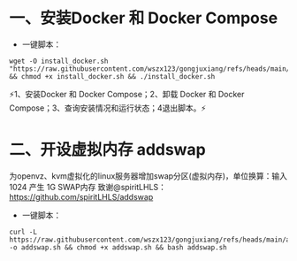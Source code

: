 # 一、安装Docker 和 Docker Compose
- 一键脚本：
```
wget -O install_docker.sh "https://raw.githubusercontent.com/wszx123/gongjuxiang/refs/heads/main/install_docker.sh" && chmod +x install_docker.sh && ./install_docker.sh
```
&#x26A1;1、安装Docker 和 Docker Compose；2、卸载 Docker 和 Docker Compose；3、查询安装情况和运行状态；4退出脚本。&#x26A1;

# 二、开设虚拟内存 addswap
为openvz、kvm虚拟化的linux服务器增加swap分区(虚拟内存)，单位换算：输入 1024 产生 1G SWAP内存
致谢@spiritLHLS：https://github.com/spiritLHLS/addswap
- 一键脚本：
```
curl -L https://raw.githubusercontent.com/wszx123/gongjuxiang/refs/heads/main/addswap.sh -o addswap.sh && chmod +x addswap.sh && bash addswap.sh
```
